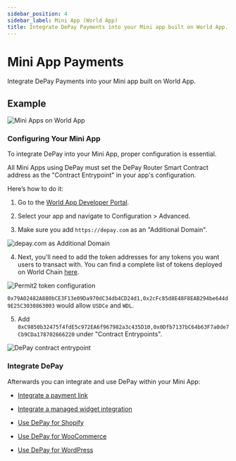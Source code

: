 ```yaml
---
sidebar_position: 4
sidebar_label: Mini App (World App)
title: Integrate DePay Payments into your Mini app built on World App.
---
```


# Mini App Payments

Integrate DePay Payments into your Mini app built on World App.

## Example

![Mini Apps on World App](/img/examples/mini-app/example.png)

### Configuring Your Mini App

To integrate DePay into your Mini App, proper configuration is essential.

All Mini Apps using DePay must set the DePay Router Smart Contract address as the "Contract Entrypoint" in your app's configuration.

Here’s how to do it:

1. Go to the [World App Developer Portal](https://developer.worldcoin.org/).

2. Select your app and navigate to Configuration > Advanced.

3. Make sure you add `https://depay.com` as an "Additional Domain".

![depay.com as Additional Domain](/img/examples/mini-app/additional-domain.png)

4. Next, you'll need to add the token addresses for any tokens you want users to transact with. You can find a complete list of tokens deployed on World Chain [here](https://worldchain-mainnet.explorer.alchemy.com/tokens).

![Permit2 token configuration](/img/examples/mini-app/permit2-tokens.png)

`0x79A02482A880bCE3F13e09Da970dC34db4CD24d1,0x2cFc85d8E48F8EAB294be644d9E25C3030863003` would allow `USDCe` and `WDL`.

5. Add `0xC9850b32475f4fdE5c972EA6f967982a3c435D10,0x0Dfb7137bC64b63F7a0de7Cb9CDa178702666220` under "Contract Entrypoints".

![DePay contract entrypoint](/img/examples/mini-app/contract-entrypoint.png)



### Integrate DePay

Afterwards you can integrate and use DePay within your Mini App:

- [Integrate a payment link](/docs/payments/integrate/link)

- [Integrate a managed widget integration](/docs/payments/integrate/widget)

- [Use DePay for Shopify](/docs/payments/plugins/shopify)

- [Use DePay for WooCommerce](/docs/payments/plugins/woocommerce)

- [Use DePay for WordPress](/docs/payments/plugins/wordpress/)
